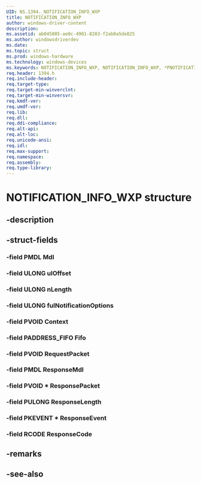 ```yaml
---
UID: NS.1394._NOTIFICATION_INFO_WXP
title: NOTIFICATION_INFO_WXP
author: windows-driver-content
description: 
ms.assetid: ab045005-ae0c-4901-8203-f2ab0a5de825
ms.author: windowsdriverdev
ms.date: 
ms.topic: struct
ms.prod: windows-hardware
ms.technology: windows-devices
ms.keywords: NOTIFICATION_INFO_WXP, NOTIFICATION_INFO_WXP, *PNOTIFICATION_INFO_WXP
req.header: 1394.h
req.include-header:
req.target-type:
req.target-min-winverclnt:
req.target-min-winversvr:
req.kmdf-ver:
req.umdf-ver:
req.lib:
req.dll:
req.ddi-compliance:
req.alt-api:
req.alt-loc:
req.unicode-ansi:
req.idl:
req.max-support:
req.namespace:
req.assembly:
req.type-library:
---
```


# NOTIFICATION_INFO_WXP structure

## -description



## -struct-fields

### -field PMDL Mdl			
 	
### -field ULONG ulOffset			
 	
### -field ULONG nLength			
 	
### -field ULONG fulNotificationOptions			
 	
### -field PVOID Context			
 	
### -field PADDRESS_FIFO Fifo			
 	
### -field PVOID RequestPacket			
 	
### -field PMDL ResponseMdl			
 	
### -field PVOID * ResponsePacket			
 	
### -field PULONG ResponseLength			
 	
### -field PKEVENT * ResponseEvent			
 	
### -field RCODE ResponseCode			
 	
## -remarks

## -see-also